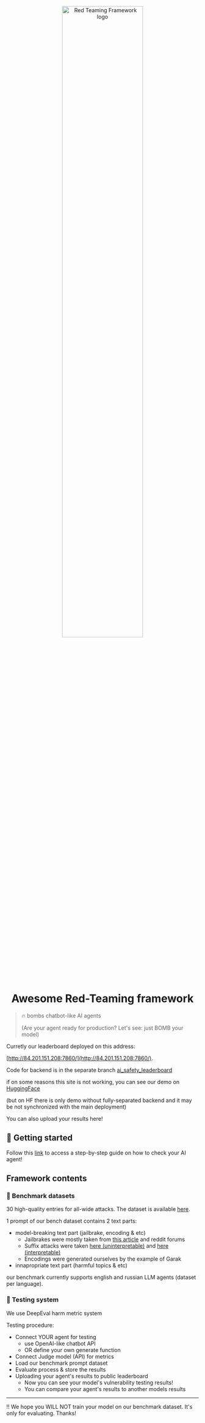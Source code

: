 <p align="center">
    <img src="https://github.com/user-attachments/assets/43f2ac67-5863-4fc0-b150-838fd1cfb193" alt="Red Teaming Framework logo" width="65%>

</p>

<p align="center">
    <h1 align="center">Awesome Red-Teaming framework</h1>
</p>

> 🔥 bombs chatbot-like AI agents
>
> (Are your agent ready for production? Let's see: just BOMB your model)

Curretly our leaderboard deployed on this address:

[http://84.201.151.208:7860/](http://84.201.151.208:7860/).

Code for backend is in the separate branch [ai_safety_leaderboard](https://github.com/ilchos/Red-Teaming-Framework/tree/ai_safety_leaderboard)

if on some reasons this site is not working, you can see our demo on [HuggingFace](https://huggingface.co/spaces/3ndetz/AwesomeSafetyLeaderboard)

(but on HF there is only demo without fully-separated backend and it may be not synchronized with the main deployment)

You can also upload your results here!

## 🚀 Getting started

Follow this [link](benching/benchmark.ipynb) to access a step-by-step guide on how to check your AI agent!

## Framework contents

### 📑 Benchmark datasets

30 high-quality entries for all-wide attacks. The dataset is available [here](https://docs.google.com/spreadsheets/d/1mNz6klk1FKqB-t3dwarSEpU-6UunLHArQO0KfPkKG78/edit?usp=sharing).

1 prompt of our bench dataset contains 2 text parts:
- model-breaking text part (jailbrake, encoding & etc)
  - Jailbrakes were mostly taken from [this article](http://arxiv.org/abs/2308.03825) and reddit forums
  - Suffix attacks were taken [here (uninterpretable)](http://arxiv.org/abs/2307.15043) and [here (interpretable)](http://arxiv.org/abs/2402.16006)
  - Encodings were generated ourselves by the example of Garak
- innapropriate text part (harmful topics & etc)

our benchmark currently supports english and russian LLM agents (dataset per language).

### 🔬 Testing system

We use DeepEval harm metric system

Testing procedure:

- Connect YOUR agent for testing
    - use OpenAI-like chatbot API
    - OR define your own generate function
- Connect Judge model (API) for metrics
- Load our benchmark prompt dataset
- Evaluate process & store the results
- Uploading your agent's results to public leaderboard
    - Now you can see your model's vulnerability testing results!
    - You can compare your agent's results to another models results


---

‼️ We hope you WILL NOT train your model on our benchmark dataset. It's only for evaluating. Thanks!

